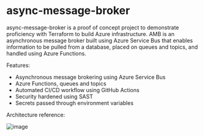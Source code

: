 # async-message-broker

async-message-broker is a proof of concept project to demonstrate proficiency with Terraform to build Azure infrastructure. AMB is an asynchronous message broker built using Azure Service Bus that enables information to be pulled from a database, placed on queues and topics, and handled using Azure Functions.

Features:

 - Asynchronous message brokering using Azure Service Bus
 - Azure Functions, queues and topics
 - Automated CI/CD workflow using GitHub Actions
 - Security hardened using SAST
 - Secrets passed through environment variables

Architecture reference:

![image](https://user-images.githubusercontent.com/36136950/225173866-4dc0526d-c427-418d-a841-3dc4cccd7be9.png)
